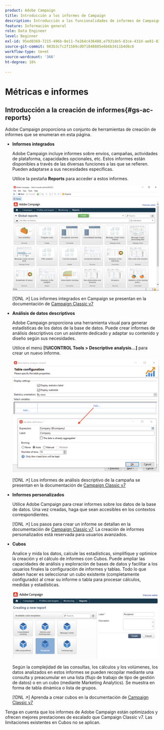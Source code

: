 ```yaml
---
product: Adobe Campaign
title: Introducción a los informes de Campaign
description: Introducción a las funcionalidades de informes de Campaign
feature: Información general
role: Data Engineer
level: Beginner
exl-id: 95ed0369-7215-496b-8e11-fe264c436488,e7931de5-83ce-431d-ae81-83793d257550
source-git-commit: 983b3cfc2f1569cd071848805e6b6b3411b4d6c6
workflow-type: tm+mt
source-wordcount: '366'
ht-degree: 16%

---
```


# Métricas e informes

## Introducción a la creación de informes{#gs-ac-reports}

Adobe Campaign proporciona un conjunto de herramientas de creación de informes que se enumeran en esta página.

* **Informes integrados**

   Adobe Campaign incluye informes sobre envíos, campañas, actividades de plataforma, capacidades opcionales, etc. Estos informes están disponibles a través de las diversas funciones a las que se refieren. Pueden adaptarse a sus necesidades específicas.

   Utilice la pestaña **Reports** para acceder a estos informes.

   ![](assets/built-in-reports.png)

   [!DNL :arrow_upper_right:] Los informes integrados en Campaign se presentan en la documentación de  [Campaign Classic v7](https://experienceleague.adobe.com/docs/campaign-classic/using/reporting/accessing-built-in-reports/about-campaign-built-in-reports.html)

* **Análisis de datos descriptivos**

   Adobe Campaign proporciona una herramienta visual para generar estadísticas de los datos de la base de datos. Puede crear informes de análisis descriptivos con un asistente dedicado y adaptar su contenido y diseño según sus necesidades.

   Utilice el menú **[!UICONTROL Tools > Descriptive analysis...]** para crear un nuevo informe.

   ![](assets/desc-analysis-report.png)

   [!DNL :arrow_upper_right:] Los informes de análisis descriptivo de la campaña se presentan en la documentación de  [Campaign Classic v7](https://experienceleague.adobe.com/docs/campaign-classic/using/reporting/analyzing-populations/about-descriptive-analysis.html)

* **Informes personalizados**

   Utilice Adobe Campaign para crear informes sobre los datos de la base de datos. Una vez creadas, haga que sean accesibles en los contextos correspondientes.

   [!DNL :arrow_upper_right:] Los pasos para crear un informe se detallan en la documentación de  [Campaign Classic v7](https://experienceleague.adobe.com/docs/campaign-classic/using/reporting/creating-new-reports/about-reports-creation-in-campaign.html). La creación de informes personalizados está reservada para usuarios avanzados.

* **Cubos**

   Analice y mida los datos, calcule las estadísticas, simplifique y optimice la creación y el cálculo de informes con Cubos.  Puede ampliar las capacidades de análisis y exploración de bases de datos y facilitar a los usuarios finales la configuración de informes y tablas. Todo lo que deben hacer es seleccionar un cubo existente (completamente configurado) al crear su informe o tabla para procesar cálculos, medidas y estadísticas.

   ![](assets/create-a-report.png)

   Según la complejidad de las consultas, los cálculos y los volúmenes, los datos analizados en estos informes se pueden recopilar mediante una consulta y preacumular en una lista (flujo de trabajo de tipo de gestión de datos) o en un cubo (mediante Marketing Analytics). Se muestra en forma de tabla dinámica o lista de grupos.

   [!DNL :arrow_upper_right:] Aprenda a crear cubos en la documentación de  [Campaign Classic v7](https://experienceleague.adobe.com/docs/campaign-classic/using/reporting/designing-reports-with-cubes/about-cubes.html)


Tenga en cuenta que los informes de Adobe Campaign están optimizados y ofrecen mejores prestaciones de escalado que Campaign Classic v7. Las limitaciones existentes en Cubos no se aplican.

